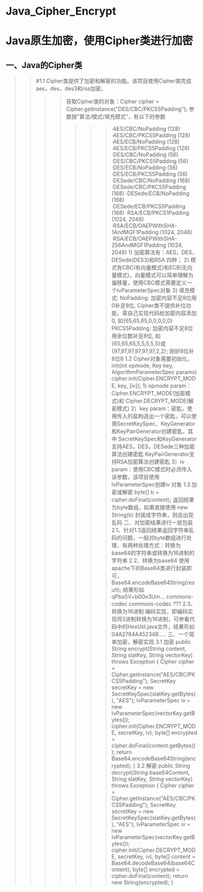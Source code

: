 ﻿# Java_Cipher_Encrypt
Java原生加密，使用Cipher类进行加密
====
一、Java的Cipher类
----
>>#1.1 Cipher类提供了加密和解密的功能。该项目使用Cipher类完成aes，des，des3和rsa加密。
>>>>获取Cipher类的对象：Cipher cipher = Cipher.getInstance("DES/CBC/PKCS5Padding"); 参数按"算法/模式/填充模式"，有以下的参数
>>>>>>>·AES/CBC/NoPadding (128)
>>>>>>>·AES/CBC/PKCS5Padding (128)
      ·AES/ECB/NoPadding (128)
      ·AES/ECB/PKCS5Padding (128)
      ·DES/CBC/NoPadding (56)
      ·DES/CBC/PKCS5Padding (56)
      ·DES/ECB/NoPadding (56)
      ·DES/ECB/PKCS5Padding (56)
      ·DESede/CBC/NoPadding (168)
      ·DESede/CBC/PKCS5Padding (168)
      ·DESede/ECB/NoPadding (168)
      ·DESede/ECB/PKCS5Padding (168)
      ·RSA/ECB/PKCS1Padding (1024, 2048)
      ·RSA/ECB/OAEPWithSHA-1AndMGF1Padding (1024, 2048)
      ·RSA/ECB/OAEPWithSHA-256AndMGF1Padding (1024, 2048)
    1) 加密算法有：AES，DES，DESede(DES3)和RSA 四种；
    2) 模式有CBC(有向量模式)和ECB(无向量模式)，向量模式可以简单理解为偏移量，使用CBC模式需要定义一个IvParameterSpec对象
    3) 填充模式: NoPadding: 加密内容不足8位用0补足8位, Cipher类不提供补位功能，需自己实现代码给加密内容添加0, 如{65,65,65,0,0,0,0,0}
                PKCS5Padding: 加密内容不足8位用余位数补足8位, 如{65,65,65,5,5,5,5,5}或{97,97,97,97,97,97,2,2}; 刚好8位补8位8
    1.2 Cipher对象需要初始化，init(int opmode, Key key, AlgorithmParameterSpec params) 
    cipher.init(Cipher.ENCRYPT_MODE, key, [iv]);
    1) opmode param：Cipher.ENCRYPT_MODE(加密模式)和 Cipher.DECRYPT_MODE(解密模式)
    2）key param：密匙，使用传入的盐构造出一个密匙，可以使用SecretKeySpec、KeyGenerator和KeyPairGenerator创建密匙，其中
        SecretKeySpec和KeyGenerator支持AES，DES，DESede三种加密算法创建密匙
        KeyPairGenerator支持RSA加密算法创建密匙
    3）iv param：使用CBC模式时必须传入该参数，该项目使用IvParameterSpec创建iv 对象
    1.3 加密或解密 byte[] b = cipher.doFinal(content);
    返回结果为byte数组，如果直接使用 new String(b) 封装成字符串，则会出现乱码
二、对加密结果进行一层包装
    2.1、针对1.3返回结果返回字符串乱码的问题，一般对byte数组进行处理，有两种处理方式：转换为base64的字符串或转换为16进制的字符串
    2.2、转换为base64
        使用apache下的Base64类进行封装即可，Base64.encodeBase64String(result); 结果形如 qPba5V+b0Ox3Um...
        <dependency>
            <groupId>commons-codec</groupId>
            <artifactId>commons-codec</artifactId>
            <version>???</version>
        </dependency>
    2.3、转换为16进制
       编码实现，即编码实现将2进制转换为16进制，可参看代码中的HexUtil.java文件，结果形如 04A2784A45234B.....
三、一个简单加密，解密实现
    3.1 加密
    public String encrypt(String content, String slatKey, String vectorKey) throws Exception {
		Cipher cipher = Cipher.getInstance("AES/CBC/PKCS5Padding");
		SecretKey secretKey = new SecretKeySpec(slatKey.getBytes(), "AES");
		IvParameterSpec iv = new IvParameterSpec(vectorKey.getBytes());
		cipher.init(Cipher.ENCRYPT_MODE, secretKey, iv);
		byte[] encrypted = cipher.doFinal(content.getBytes());
		return Base64.encodeBase64String(encrypted);
	}
    3.2 解密
    public String decrypt(String base64Content, String slatKey, String vectorKey) throws Exception {
		Cipher cipher = Cipher.getInstance("AES/CBC/PKCS5Padding");
		SecretKey secretKey = new SecretKeySpec(slatKey.getBytes(), "AES");
		IvParameterSpec iv = new IvParameterSpec(vectorKey.getBytes());
		cipher.init(Cipher.DECRYPT_MODE, secretKey, iv);
		byte[] content = Base64.decodeBase64(base64Content);
		byte[] encrypted = cipher.doFinal(content);
		return new String(encrypted);
	}
    
    
